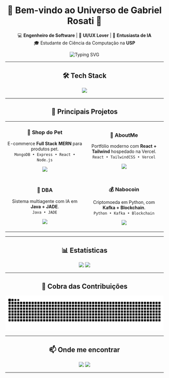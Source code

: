 <!-- PERFIL GITHUB - MUKETAUEDA -->
<div align="center">

# 🌌 Bem-vindo ao Universo de Gabriel Rosati 🚀

💻 **Engenheiro de Software** | 🎨 **UI/UX Lover** | 🤖 **Entusiasta de IA**  
🎓 Estudante de Ciência da Computação na **USP**

<img src="https://readme-typing-svg.herokuapp.com?font=Fira+Code&size=22&pause=1000&color=58A6FF&center=true&vCenter=true&width=550&lines=Desenvolvedor+Full+Stack;Apaixonado+por+Tecnologia;Sempre+aprendendo+coisas+novas;Foco+em+IA+e+Inovação" alt="Typing SVG" />

---

## 🛠️ Tech Stack
<img src="https://skillicons.dev/icons?i=python,java,c,cpp,javascript,typescript,react,vue,tailwind,html,css,nodejs,express,aws,kafka,mysql,numpy,jupyter" />

---

## 🚀 Principais Projetos

<table>
<tr>
<td align="center" width="270">
  
### 🐾 Shop do Pet  
E-commerce **Full Stack MERN** para produtos pet.  
`MongoDB • Express • React • Node.js`
  
<a href="https://github.com/MuketaUeda/projetoWebDev"><img src="https://img.shields.io/badge/Fullstack-blue?style=for-the-badge&logo=react" /></a>
  
</td>

<td align="center" width="270">

### 💼 AboutMe  
Portfólio moderno com **React + Tailwind** hospedado na Vercel.  
`React • TailwindCSS • Vercel`

<a href="https://github.com/MuketaUeda/AboutME"><img src="https://img.shields.io/badge/Frontend-purple?style=for-the-badge&logo=tailwindcss" /></a>

</td>
</tr>

<tr>
<td align="center">

### 🤖 DBA  
Sistema multiagente com IA em **Java + JADE**.  
`Java • JADE`

<a href="https://github.com/MuketaUeda/DBA-2"><img src="https://img.shields.io/badge/IA-green?style=for-the-badge&logo=java" /><a/>

</td>

<td align="center">

### 💰 Nabocoin  
Criptomoeda em Python, com **Kafka + Blockchain**.  
`Python • Kafka • Blockchain`

<a href="https://github.com/MuketaUeda/NaboCoin"><img src="https://img.shields.io/badge/Blockchain-black?style=for-the-badge&logo=python" /></a>

</td>
</tr>
</table>

---

## 📊 Estatísticas

<p align="center">
<img height="180em" src="https://github-readme-stats.vercel.app/api?username=MuketaUeda&show_icons=true&theme=tokyonight&hide_border=true" />
<img height="180em" src="https://github-readme-stats.vercel.app/api/top-langs/?username=MuketaUeda&layout=compact&theme=tokyonight&hide_border=true" />
</p>

---

## 🌌 Cobra das Contribuições
<!-- Contribution snake (gerado automaticamente pelo workflow) -->
<picture>
  <source media="(prefers-color-scheme: dark)" srcset="https://raw.githubusercontent.com/MuketaUeda/MuketaUeda/output/github-contribution-grid-snake-dark.svg" />
  <source media="(prefers-color-scheme: light)" srcset="https://raw.githubusercontent.com/MuketaUeda/MuketaUeda/output/github-contribution-grid-snake.svg" />
  <img alt="Snake animation" src="https://raw.githubusercontent.com/MuketaUeda/MuketaUeda/output/github-contribution-grid-snake.svg" />
</picture>


---

## 📫 Onde me encontrar
<a href="https://br.linkedin.com/in/gabriel-tb-rosati"><img src="https://img.shields.io/badge/LinkedIn-0A66C2?style=for-the-badge&logo=linkedin" /></a>
<a href="https://gabriel-rosati.vercel.app/"><img src="https://img.shields.io/badge/Portfólio-000000?style=for-the-badge&logo=react" /></a>

---

</div>
